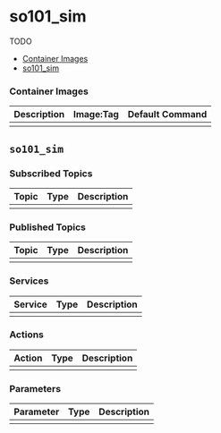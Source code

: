 # so101_sim

TODO

- [Container Images](#container-images)
- [so101_sim](#so101_sim)


### Container Images

| Description | Image:Tag | Default Command |
| --- | --- | -- |
|  |  |  |


## `so101_sim`

### Subscribed Topics

| Topic | Type | Description |
| --- | --- | --- |
|  |  |  |

### Published Topics

| Topic | Type | Description |
| --- | --- | --- |
|  |  |  |

### Services

| Service | Type | Description |
| --- | --- | --- |
|  |  |  |

### Actions

| Action | Type | Description |
| --- | --- | --- |
|  |  |  |

### Parameters

| Parameter | Type | Description |
| --- | --- | --- |
|  |  |  |
